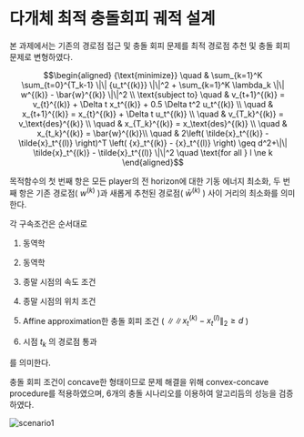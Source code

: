 # 다개체 최적 충돌회피 궤적 설계

본 과제에서는 기존의 경로점 접근 및 충돌 회피 문제를 최적 경로점 추천 및 충돌 회피 문제로 변형하였다.

$$\begin{aligned}
  {\text{minimize}} \quad & \sum_{k=1}^K \sum_{t=0}^{T_k-1} \|\| {u_t^{(k)}} \|\|^2 + \sum_{k=1}^K \lambda_k \|\| w^{(k)} - \bar{w}^{(k)} \|\|^2 \\
  \text{subject to} \quad & v_{t+1}^{(k)} = v_{t}^{(k)} + \Delta t x_t^{(k)} + 0.5 \Delta t^2 u_t^{(k)} \\
                    \quad & x_{t+1}^{(k)} = x_{t}^{(k)} + \Delta t u_t^{(k)} \\
                    \quad & v_{T_k}^{(k)} = v_\text{des}^{(k)} \\
                    \quad & x_{T_k}^{(k)} = x_\text{des}^{(k)} \\
                    \quad & x_{t_k}^{(k)} = \bar{w}^{(k)}\\
                    \quad & 2\left( \tilde{x}_t^{(k)} - \tilde{x}_t^{(l)} \right)^T \left( {x}_t^{(k)} - {x}_t^{(l)} \right) \geq d^2+\|\| \tilde{x}_t^{(k)} - \tilde{x}_t^{(l)} \|\|^2  \quad \text{for all } l \ne k 
\end{aligned}$$

목적함수의 첫 번째 항은 모든 player의 전 horizon에 대한 기동 에너지 최소화, 두 번째 항은 기존 경로점( $w^{(k)}$ )과 새롭게 추천된 경로점( $\bar{w}^{(k)}$ ) 사이 거리의 최소화를 의미한다.

각 구속조건은 순서대로

1. 동역학

2. 동역학

3. 종말 시점의 속도 조건

4. 종말 시점의 위치 조건

5. Affine approximation한 충돌 회피 조건 ( $\|\| x_t^{(k)} - x_t^{(l)} \|_2 \geq d$ )

6. 시점 $t_k$ 의 경로점 통과

를 의미한다.

충돌 회피 조건이 concave한 형태이므로 문제 해결을 위해 convex-concave procedure를 적용하였으며, 6개의 충돌 시나리오를 이용하여 알고리듬의 성능을 검증하였다.

![scenario1](https://user-images.githubusercontent.com/55905711/198171299-748c3f64-46f9-495d-9186-ae669f5714b2.gif)
